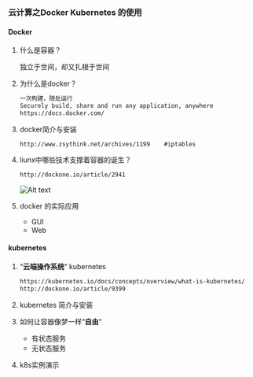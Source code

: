 ### 云计算之Docker  Kubernetes 的使用

#### Docker

1. 什么是容器？

   独立于世间，却又扎根于世间

   

3. 为什么是docker？

   ```sh
   一次构建，随处运行
   Securely build, share and run any application, anywhere
   https://docs.docker.com/
   ```

4. docker简介与安装

   ```
   http://www.zsythink.net/archives/1199	#iptables
   ```
   
   
   
4. liunx中哪些技术支撑着容器的诞生？

   ```sh
   http://dockone.io/article/2941
   ```

   ![Alt text](/home/zhifei_liu/Media-f/容器技术/docker/image/linux-3.png)

5. docker 的实际应用
   - GUI
   - Web



#### kubernetes

1. “**云端操作系统**“    kubernetes

   ```sh
   https://kubernetes.io/docs/concepts/overview/what-is-kubernetes/
   http://dockone.io/article/9399
   ```

2. kubernetes 简介与安装

3. 如何让容器像梦一样“**自由**“

   - 有状态服务
   - 无状态服务

4. k8s实例演示